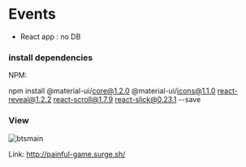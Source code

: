 # Events
- React app : no DB

### install dependencies
NPM:

npm install @material-ui/core@1.2.0 @material-ui/icons@1.1.0 react-reveal@1.2.2 react-scroll@1.7.9 react-slick@0.23.1 --save

### View

![btsmain](https://user-images.githubusercontent.com/37784073/57201240-4b2a8000-6f64-11e9-8891-27ed6239f972.png)

Link: http://painful-game.surge.sh/
